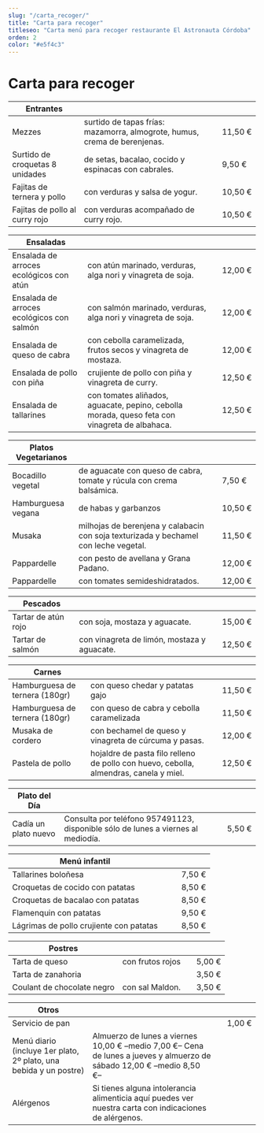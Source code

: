 ```yaml
---
slug: "/carta_recoger/"
title: "Carta para recoger"
titleseo: "Carta menú para recoger restaurante El Astronauta Córdoba"
orden: 2
color: "#e5f4c3"
---
```


# Carta para recoger

|Entrantes                                                        |                                                                                                                     |            |             |
|-----------------------------------------------------------------|---------------------------------------------------------------------------------------------------------------------|------------|-------------|
|Mezzes                                                           |surtido de tapas frías: mazamorra, almogrote, humus, crema de berenjenas.                                            |            |11,50 €      |
|Surtido de croquetas 8 unidades                                  |de setas, bacalao, cocido y espinacas con cabrales.                                                                  |            |9,50 €       |
|Fajitas de ternera y pollo                                       |con verduras y salsa de yogur.                                                                                       |            |10,50 €      |
|Fajitas de pollo al curry rojo                                   |con verduras acompañado de curry rojo.                                                                               |            |10,50 €      |

|Ensaladas                                                        |                                                                                                                     |            |             |
|-----------------------------------------------------------------|---------------------------------------------------------------------------------------------------------------------|------------|-------------|
|Ensalada de arroces ecológicos con atún                          |con atún marinado, verduras, alga nori y vinagreta de soja.                                                          |            |12,00 €      |
|Ensalada de arroces ecológicos con salmón                        |con salmón marinado, verduras, alga nori y vinagreta de soja.                                                        |            |12,00 €      |
|Ensalada de queso de cabra                                       |con cebolla caramelizada, frutos secos y vinagreta de mostaza.                                                       |            |12,00 €      |
|Ensalada de pollo con piña                                       |crujiente de pollo con piña y vinagreta de curry.                                                                    |            |12,50 €      |
|Ensalada de tallarines                                           |con tomates aliñados, aguacate, pepino, cebolla morada, queso feta con vinagreta de albahaca.                        |            |12,50 €      |

|Platos Vegetarianos                                              |                                                                                                                     |            |             |
|-----------------------------------------------------------------|---------------------------------------------------------------------------------------------------------------------|------------|-------------|
|Bocadillo vegetal                                                |de aguacate con queso de cabra, tomate y rúcula con crema balsámica.                                                 |            |7,50 €       |
|Hamburguesa vegana                                               |de habas y garbanzos                                                                                                 |            |10,50 €      |
|Musaka                                                           |milhojas de berenjena y calabacin con soja texturizada y bechamel con leche vegetal.                                 |            |11,50 €      |
|Pappardelle                                                      |con pesto de avellana y Grana Padano.                                                                                |            |12,00 €      |
|Pappardelle                                                      |con tomates semideshidratados.                                                                                       |            |12,00 €      |

|Pescados                                                         |                                                                                                                     |            |             |
|-----------------------------------------------------------------|---------------------------------------------------------------------------------------------------------------------|------------|-------------|
|Tartar de atún rojo                                              |con soja, mostaza y aguacate.                                                                                        |            |15,00 €      |
|Tartar de salmón                                                 |con vinagreta de limón, mostaza y aguacate.                                                                          |            |12,50 €      |

|Carnes                                                           |                                                                                                                     |            |             |
|-----------------------------------------------------------------|---------------------------------------------------------------------------------------------------------------------|------------|-------------|
|Hamburguesa de ternera (180gr)                                   |con queso chedar y patatas gajo                                                                                      |            |11,50 €      |
|Hamburguesa de ternera (180gr)                                   |con queso de cabra y cebolla caramelizada                                                                            |            |11,50 €      |
|Musaka de cordero                                                |con bechamel de queso y vinagreta de cúrcuma y pasas.                                                                |            |12,00 €      |
|Pastela de pollo                                                 |hojaldre de pasta filo relleno de pollo con huevo, cebolla, almendras, canela y miel.                                |            |12,50 €      |

|Plato del Día                                                    |                                                                                                                     |            |             |
|-----------------------------------------------------------------|---------------------------------------------------------------------------------------------------------------------|------------|-------------|
|Cadía un plato nuevo                                             |Consulta por teléfono 957491123, disponible sólo de lunes a viernes al mediodía.                                     |            |5,50 €       |

|Menú infantil                                                    |                                                                                                                     |            |             |
|-----------------------------------------------------------------|---------------------------------------------------------------------------------------------------------------------|------------|-------------|
|Tallarines boloñesa                                              |                                                                                                                     |            |7,50 €       |
|Croquetas de cocido con patatas                                  |                                                                                                                     |            |8,50 €       |
|Croquetas de bacalao con patatas                                 |                                                                                                                     |            |8,50 €       |
|Flamenquin con patatas                                           |                                                                                                                     |            |9,50 €       |
|Lágrimas de pollo crujiente con patatas                          |                                                                                                                     |            |8,50 €       |

|Postres                                                          |                                                                                                                     |            |             |
|-----------------------------------------------------------------|---------------------------------------------------------------------------------------------------------------------|------------|-------------|
|Tarta de queso                                                   |con frutos rojos                                                                                                     |            |5,00 €       |
|Tarta de zanahoria                                               |                                                                                                                     |            |3,50 €       |
|Coulant de chocolate negro                                       |con sal Maldon.                                                                                                      |            |3,50 €       |

|Otros                                                            |                                                                                                                     |            |             |
|-----------------------------------------------------------------|---------------------------------------------------------------------------------------------------------------------|------------|-------------|
|Servicio de pan                                                  |                                                                                                                     |            |1,00 €       |
|Menú diario (incluye 1er plato, 2º plato, una bebida y un postre)|Almuerzo de lunes a viernes 10,00 € –medio 7,00 €– Cena de lunes a jueves y almuerzo de sábado 12,00 € –medio 8,50 €–|            |             |
|Alérgenos                                                        |Si tienes alguna intolerancia alimenticia aquí puedes ver nuestra carta con indicaciones de alérgenos.               |            |             |
